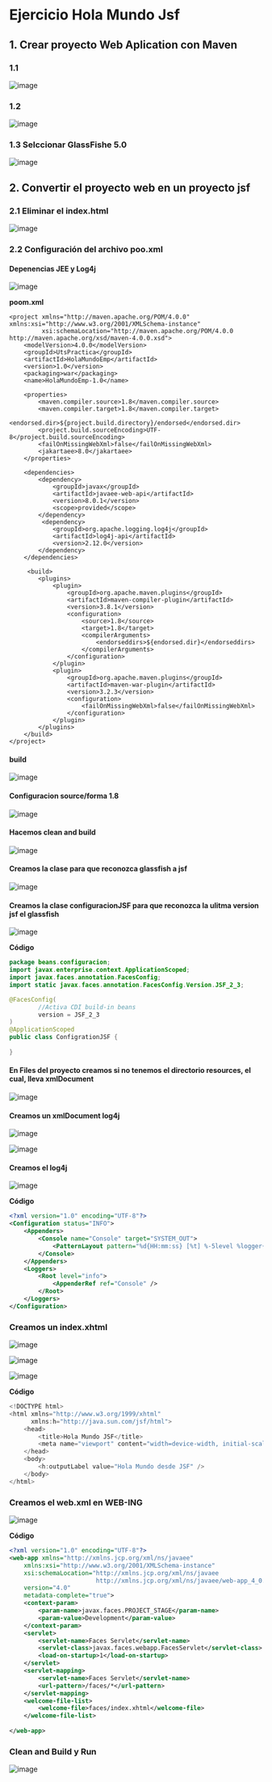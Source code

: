 # Ejercicio Hola Mundo Jsf

## 1. Crear proyecto Web Aplication con Maven

### 1.1

![image](https://user-images.githubusercontent.com/31961588/191160260-c75e4515-e2ee-4e31-bc15-f75e9eab133e.png)


### 1.2

![image](https://user-images.githubusercontent.com/31961588/191160371-80ed0872-45c1-44d5-8a19-114edc64b370.png)

### 1.3 Selccionar GlassFishe 5.0

![image](https://user-images.githubusercontent.com/31961588/191160491-249aae93-13b9-4496-bb46-542125146089.png)

## 2. Convertir el proyecto web en un proyecto jsf

### 2.1 Eliminar el index.html

![image](https://user-images.githubusercontent.com/31961588/191160730-24f69772-9b31-4609-8ad9-9854d5eb2571.png)

### 2.2 Configuración del archivo poo.xml

#### Depenencias JEE y Log4j

![image](https://user-images.githubusercontent.com/31961588/191162149-9fc87bf4-fbb3-4ead-a89f-a8a03b493791.png)

**poom.xml**

```
<project xmlns="http://maven.apache.org/POM/4.0.0" xmlns:xsi="http://www.w3.org/2001/XMLSchema-instance"
         xsi:schemaLocation="http://maven.apache.org/POM/4.0.0 http://maven.apache.org/xsd/maven-4.0.0.xsd">
    <modelVersion>4.0.0</modelVersion>
    <groupId>UtsPractica</groupId>
    <artifactId>HolaMundoEmp</artifactId>
    <version>1.0</version>
    <packaging>war</packaging>
    <name>HolaMundoEmp-1.0</name>
    
    <properties>
        <maven.compiler.source>1.8</maven.compiler.source>
        <maven.compiler.target>1.8</maven.compiler.target>
        <endorsed.dir>${project.build.directory}/endorsed</endorsed.dir>
        <project.build.sourceEncoding>UTF-8</project.build.sourceEncoding>
        <failOnMissingWebXml>false</failOnMissingWebXml>
        <jakartaee>8.0</jakartaee>
    </properties>
    
    <dependencies>
        <dependency>
            <groupId>javax</groupId>
            <artifactId>javaee-web-api</artifactId>
            <version>8.0.1</version>
            <scope>provided</scope>
        </dependency>
         <dependency>
            <groupId>org.apache.logging.log4j</groupId>
            <artifactId>log4j-api</artifactId>
            <version>2.12.0</version>
        </dependency>
    </dependencies>
    
     <build>
        <plugins>
            <plugin>
                <groupId>org.apache.maven.plugins</groupId>
                <artifactId>maven-compiler-plugin</artifactId>
                <version>3.8.1</version>
                <configuration>
                    <source>1.8</source>
                    <target>1.8</target>
                    <compilerArguments>
                        <endorseddirs>${endorsed.dir}</endorseddirs>
                    </compilerArguments>
                </configuration>
            </plugin>
            <plugin>
                <groupId>org.apache.maven.plugins</groupId>
                <artifactId>maven-war-plugin</artifactId>
                <version>3.2.3</version>
                <configuration>
                    <failOnMissingWebXml>false</failOnMissingWebXml>
                </configuration>
            </plugin>          
        </plugins>
    </build>
</project>
```

#### build
  
  ![image](https://user-images.githubusercontent.com/31961588/191162374-37e4636a-3c66-464b-a07d-8bc936824ed7.png)

#### Configuracion source/forma 1.8

![image](https://user-images.githubusercontent.com/31961588/191162496-bfc23651-6927-439e-92c3-66e6424ae655.png)

#### Hacemos clean and build

![image](https://user-images.githubusercontent.com/31961588/191162980-cbae7f85-5bff-45ab-841e-57b313f9af7a.png)

#### Creamos la clase para que reconozca glassfish a jsf

![image](https://user-images.githubusercontent.com/31961588/191163139-273eacee-7dc6-4dae-b4c7-105307d7a20a.png)

#### Creamos la clase configuracionJSF para que reconozca la ulitma version jsf el glassfish

![image](https://user-images.githubusercontent.com/31961588/191163559-cc326eab-7d09-4d99-a9ef-dfc73216b731.png)

**Código**

```Java
package beans.configuracion;
import javax.enterprise.context.ApplicationScoped;
import javax.faces.annotation.FacesConfig;
import static javax.faces.annotation.FacesConfig.Version.JSF_2_3;

@FacesConfig(
        //Activa CDI build-in beans
        version = JSF_2_3
)
@ApplicationScoped
public class ConfigrationJSF {
    
}
```


#### En Files del proyecto creamos si no tenemos el directorio resources, el cual, lleva xmlDocument

![image](https://user-images.githubusercontent.com/31961588/191164169-c87b4983-a2cc-4b6f-97e9-63ab037ac0f8.png)

#### Creamos un xmlDocument log4j

![image](https://user-images.githubusercontent.com/31961588/191164350-f08df8fc-0b66-4e16-a093-711e6d082e8e.png)

![image](https://user-images.githubusercontent.com/31961588/191164470-b2bbb301-3725-4f95-833e-5483145ddcb2.png)

#### Creamos el log4j

![image](https://user-images.githubusercontent.com/31961588/191164712-b53ad6a0-f0d5-4299-b5db-8db09e5685a9.png)

**Código**

```Xml
<?xml version="1.0" encoding="UTF-8"?>
<Configuration status="INFO">
    <Appenders>
        <Console name="Console" target="SYSTEM_OUT">
            <PatternLayout pattern="%d{HH:mm:ss} [%t] %-5level %logger{36} -%msg%n"></PatternLayout>
        </Console>
    </Appenders>
    <Loggers>
        <Root level="info">
            <AppenderRef ref="Console" /> 
        </Root>
    </Loggers>
</Configuration>
```

### Creamos un index.xhtml

![image](https://user-images.githubusercontent.com/31961588/191165256-ea864367-af01-426d-ad9c-3067b1c5113a.png)

![image](https://user-images.githubusercontent.com/31961588/191165435-357215e3-6330-4280-ae36-060b6f8201b3.png)

![image](https://user-images.githubusercontent.com/31961588/191165663-a8c0e5bc-febd-46de-a89d-c1e20880c484.png)

**Código**

```Java
<!DOCTYPE html>
<html xmlns="http://www.w3.org/1999/xhtml"
      xmlns:h="http://java.sun.com/jsf/html">
    <head>
        <title>Hola Mundo JSF</title>
        <meta name="viewport" content="width=device-width, initial-scale=1.0"/>
    </head>
    <body>
        <h:outputLabel value="Hola Mundo desde JSF" />
    </body>
</html>
```

### Creamos el web.xml en WEB-ING

![image](https://user-images.githubusercontent.com/31961588/191165960-631d364b-d69f-4ec8-9229-44504fbe822b.png)

**Código**

```Xml
<?xml version="1.0" encoding="UTF-8"?>
<web-app xmlns="http://xmlns.jcp.org/xml/ns/javaee"
    xmlns:xsi="http://www.w3.org/2001/XMLSchema-instance"
    xsi:schemaLocation="http://xmlns.jcp.org/xml/ns/javaee
                        http://xmlns.jcp.org/xml/ns/javaee/web-app_4_0.xsd"
    version="4.0"
    metadata-complete="true">
    <context-param>
        <param-name>javax.faces.PROJECT_STAGE</param-name>
        <param-value>Development</param-value>
    </context-param>     
    <servlet>
        <servlet-name>Faces Servlet</servlet-name>
        <servlet-class>javax.faces.webapp.FacesServlet</servlet-class>
        <load-on-startup>1</load-on-startup>
    </servlet>
    <servlet-mapping>
        <servlet-name>Faces Servlet</servlet-name>
        <url-pattern>/faces/*</url-pattern>
    </servlet-mapping>
    <welcome-file-list>
        <welcome-file>faces/index.xhtml</welcome-file>
    </welcome-file-list>
    
</web-app>
```

### Clean and Build y Run

![image](https://user-images.githubusercontent.com/31961588/191166675-fe11d5c1-e5fd-41dd-b504-6aa30dbf9750.png)









